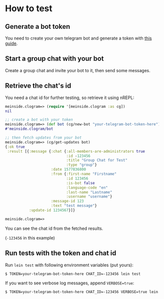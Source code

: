 # How to test

## Generate a bot token

You need to create your own telegram bot and generate a token with [this guide](https://core.telegram.org/bots#3-how-do-i-create-a-bot).

## Start a group chat with your bot

Create a group chat and invite your bot to it, then send some messages.

## Retrieve the chat's id

You need a chat id for further testing, so retrieve it using nREPL:

```clojure
meinside.clogram=> (require '[meinside.clogram :as cg])
nil

;; create a bot with your token
meinside.clogram=> (def bot (cg/new-bot "your-telegram-bot-token-here"))
#'meinside.clogram/bot

;; then fetch updates from your bot
meinside.clogram=> (cg/get-updates bot)
{:ok true
 :result [{:message {:chat {:all-members-are-administrators true
                            :id -123456
                            :title "Group Chat for Test"
                            :type "group"}
                     :date 1577836800
                     :from {:first-name "Firstname"
                            :id 123456
                            :is-bot false
                            :language-code "en"
                            :last-name "Lastname"
                            :username "username"}
                     :message-id 123
                     :text "test message"}
           :update-id 1234567}]}

meinside.clogram=>
```

You can see the chat id from the fetched results.

(`-123456` in this example)

## Run tests with the token and chat id

Run `lein test` with following environment variables (put yours):

```bash
$ TOKEN=your-telegram-bot-token-here CHAT_ID=-123456 lein test
```

If you want to see verbose log messages, append `VERBOSE=true`:

```bash
$ TOKEN=your-telegram-bot-token-here CHAT_ID=-123456 VERBOSE=true lein test
```

